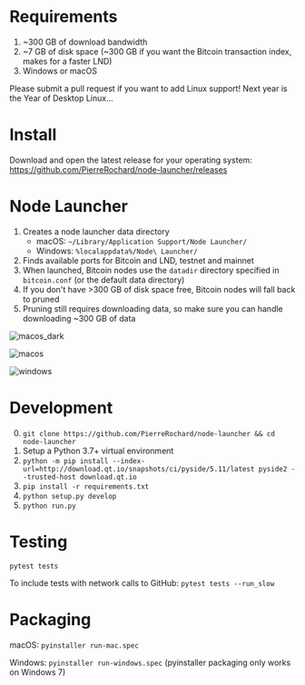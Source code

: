 # Requirements
1. ~300 GB of download bandwidth
2. ~7 GB of disk space (~300 GB if you want the Bitcoin transaction index, makes for a faster LND)
3. Windows or macOS

Please submit a pull request if you want to add Linux support! Next year is the Year of Desktop Linux...


# Install 

Download and open the latest release for your operating system: 
https://github.com/PierreRochard/node-launcher/releases

# Node Launcher

1. Creates a node launcher data directory 
    * macOS: `~/Library/Application Support/Node Launcher/`
    * Windows: `%localappdata%/Node\ Launcher/`
2. Finds available ports for Bitcoin and LND, testnet and mainnet
3. When launched, Bitcoin nodes use the `datadir` directory specified in `bitcoin.conf` (or the default data directory)
4. If you don't have >300 GB of disk space free, Bitcoin nodes will fall back to pruned
5. Pruning still requires downloading data, so make sure you can handle downloading ~300 GB of data


![macos_dark](https://raw.githubusercontent.com/PierreRochard/node-launcher/master/dark_macos.png)

![macos](https://raw.githubusercontent.com/PierreRochard/node-launcher/master/macos.jpg)

![windows](https://raw.githubusercontent.com/PierreRochard/node-launcher/master/windows.jpg)

# Development

0. `git clone https://github.com/PierreRochard/node-launcher && cd node-launcher`
1. Setup a Python 3.7+ virtual environment
2. `python -m pip install --index-url=http://download.qt.io/snapshots/ci/pyside/5.11/latest pyside2 --trusted-host download.qt.io`
3. `pip install -r requirements.txt`
4. `python setup.py develop`
5. `python run.py`

# Testing

`pytest tests`

To include tests with network calls to GitHub:
`pytest tests --run_slow`


# Packaging

macOS: `pyinstaller run-mac.spec`

Windows: `pyinstaller run-windows.spec` (pyinstaller packaging only works on Windows 7)